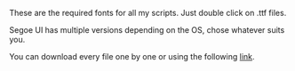 These are the required fonts for all my scripts. Just double click on .ttf files.

Segoe UI has multiple versions depending on the OS, chose whatever suits you.

You can download every file one by one or using the following [link](https://download-directory.github.io?url=https://github.com/regorxxx/foobar2000-assets/tree/main/Fonts).
